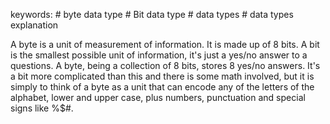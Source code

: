 keywords:
	# byte data type
	# Bit data type
	# data types
	# data types explanation

A byte is a unit of measurement of information. It is made up of 8 bits. A bit is the smallest possible unit of information, it's just a yes/no answer to a questions. A byte, being a collection of 8 bits, stores 8 yes/no answers. It's a bit more complicated than this and there is some math involved, but it is simply to think of a byte as a unit that can encode any of the letters of the alphabet, lower and upper case, plus numbers, punctuation and special signs like %$#.
